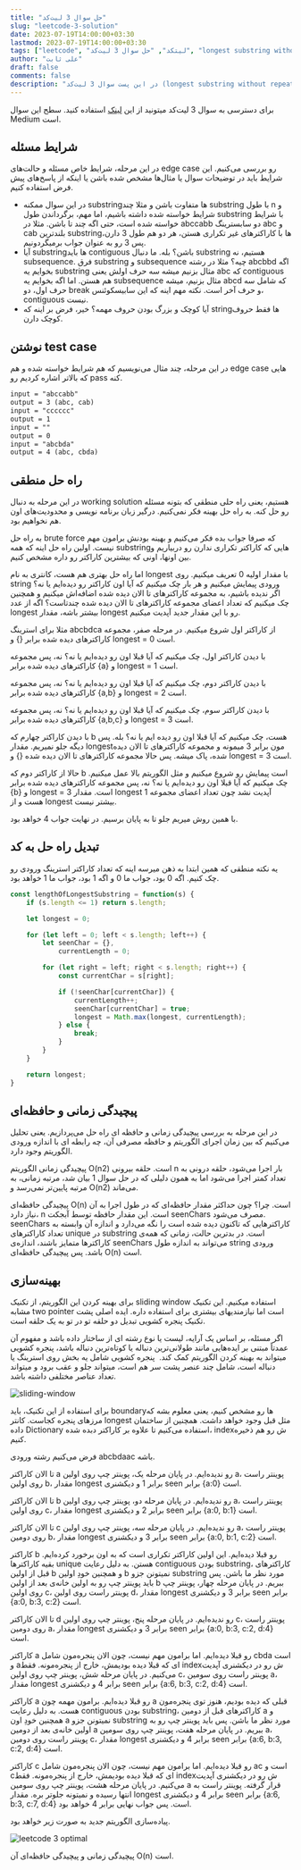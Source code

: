 ```yaml
---
title: "حل سوال 3 لیت‌کد"
slug: "leetcode-3-solution"
date: 2023-07-19T14:00:00+03:30
lastmod: 2023-07-19T14:00:00+03:30
tags: ["leetcode", "لیتکد", "حل سوال 3 لیت‌کد", "longest substring without repeating characters"]
author: "علی ثابت"
draft: false
comments: false
description: "در این پست سوال 3 لیت‌کد (longest substring without repeating characters) رو حل می‌کنیم"
---
```

برای دسترسی به سوال 3 لیت‌کد میتونید از این [لینک](https://leetcode.com/problems/longest-substring-without-repeating-characters/) استفاده کنید. سطح این سوال Medium است.

شرایط مسئله
-----------
در این مرحله، شرایط خاص مسئله و حالت‌های edge case رو بررسی می‌کنیم. این شرایط باید در توضیحات سوال یا مثال‌ها مشخص شده باشن یا اینکه از پاسخ‌های پیش فرض استفاده کنیم.

*   در این سوال ممکنه substringها متفاوت باشن و مثلا چند substring با طول n و شرایط خواسته شده داشته باشیم، اما مهم، برگرداندن طول substring با شرایط خواسته شده است، حتی اگه چند تا باشن. مثلا در abccabb دو سابسترینگ abc و cab بلندترین substringها با کاراکترهای غیر تکراری هستن، هر دو هم طول 3 دارن، پس 3 رو به عنوان جواب برمیگردونیم.
*   آیا substringها باید contiguous باشن؟ بله. ما دنبال substring هستیم، نه subsequence. فرق substring و subsequence چیه؟ مثلا در رشته abcbbd اگه بخوایم یه substring مثال بزنیم میشه سه حرف اولش یعنی abc که contiguous هم هستن. اما اگه بخوایم یه subsequence مثال بزنیم، میشه abcd که شامل سه حرف اول، دو break و حرف آخر است. نکته مهم اینه که این سابیسکوئنس، contiguous نیست.
*   آیا کوچک و بزرگ بودن حروف مهمه؟ خیر، فرض بر اینه که stringها فقط حروف کوچک دارن.

نوشتن test case
---------------

در این مرحله، چند مثال می‌نویسیم که هم شرایط خواسته شده و هم edge case هایی که بالاتر اشاره کردیم رو pass کنه.

```txt
input = "abccabb"
output = 3 (abc, cab) 
input = "cccccc" 
output = 1
input = "" 
output = 0
input = "abcbda" 
output = 4 (abc, cbda) 
```

راه حل منطقی
------------

در این مرحله به دنبال working solution هستیم، یعنی راه حلی منطقی که بتونه مسئله رو حل کنه. به راه حل بهینه فکر نمی‌کنیم. درگیر زبان برنامه نویسی و محدودیت‌های اون هم نخواهیم بود.

به راه حل brute force که صرفا جواب بده فکر می‌کنیم و بهینه بودنش برامون مهم نیست. اولین راه حل اینه که همه substringهایی که کاراکتر تکراری ندارن رو دربیاریم و بین اونها، اونی که بیشترین کاراکتر رو داره مشخص کنیم.

اما راه حل بهتری هم هست، کانتری به نام longest با مقدار اولیه 0 تعریف میکنیم. روی string ورودی پیمایش میکنیم و هر بار چک میکنیم که آیا اون کاراکتر رو دیده‌ایم یا نه؟ اگر ندیده باشیم، به مجموعه کاراکترهای تا الان دیده شده اضافه‌اش میکنیم و همچنین چک میکنیم که تعداد اعضای مجموعه کاراکترهای تا الان دیده شده چندتاست؟ اگه از عدد longest بیشتر باشه، مقدار longest رو با این مقدار جدید آپدیت میکنیم.

مثلا برای استرینگ abcbdca از کاراکتر اول شروع میکنیم. در مرحله صفر، مجموعه کاراکترهای دیده شده برابر {} و longest = 0 است.

با دیدن کاراکتر اول، چک میکنیم که آیا قبلا اون رو دیده‌ایم یا نه؟ نه، پس مجموعه کاراکترهای دیده شده برابر {a} و longest = 1 است.

با دیدن کاراکتر دوم، چک میکنیم که آیا قبلا اون رو دیده‌ایم یا نه؟ نه، پس مجموعه کاراکترهای دیده شده برابر {a,b} و longest = 2 است.

با دیدن کاراکتر سوم، چک میکنیم که آیا قبلا اون رو دیده‌ایم یا نه؟ نه، پس مجموعه کاراکترهای دیده شده برابر {a,b,c} و longest = 3 است.

با دیدن کاراکتر چهارم که b هست، چک میکنیم که آیا قبلا اون رو دیده ایم یا نه؟ بله. پس دیگه جلو نمیریم. مقدار longest‌مون برابر 3 میمونه و مجموعه کاراکترهای تا الان دیده شده، پاک میشه. پس حالا مجموعه کاراکترهای تا الان دیده شده {} و longest = 3 است.

حالا از کاراکتر دوم که b است پیمایش رو شروع میکنیم و مثل الگوریتم بالا عمل میکنیم. چک میکنیم که آیا قبلا اون رو دیده‌ایم یا نه؟ نه، پس مجموعه کاراکترهای دیده شده برابر {b} و longest = 3 است. مقدار longest آپدیت نشد چون تعداد اعضای مجموعه 1 هست و از longest بیشتر نیست.

با همین روش میریم جلو تا به پایان برسیم. در نهایت جواب 4 خواهد بود.

تبدیل راه حل به کد
------------------

یه نکته منطقی که همین ابتدا به ذهن میرسه اینه که تعداد کاراکتر استرینگ ورودی رو چک کنیم. اگه 0 بود، جواب ما 0 و اگه 1 بود، جواب ما 1 خواهد بود.

```js
const lengthOfLongestSubstring = function(s) {
    if (s.length <= 1) return s.length;

    let longest = 0;

    for (let left = 0; left < s.length; left++) {
        let seenChar = {},
            currentLength = 0;

        for (let right = left; right < s.length; right++) {
            const currentChar = s[right];

            if (!seenChar[currentChar]) {
                currentLength++;
                seenChar[currentChar] = true;
                longest = Math.max(longest, currentLength);
            } else {
                break;
            }
        }
    }

    return longest;
}
```

پیچیدگی زمانی و حافظه‌ای
------------------------

در این مرحله به بررسی پیچیدگی زمانی و حافظه ای راه حل می‌پردازیم. یعنی تحلیل می‌کنیم که بین زمان اجرای الگوریتم و حافظه مصرفی آن، چه رابطه ای با اندازه ورودی الگوریتم وجود دارد.

پیچیدگی زمانی الگوریتم O(n2) است. حلقه بیرونی n بار اجرا می‌شود، حلقه درونی به تعداد کمتر اجرا می‌شود اما به همون دلیلی که در حل سوال 1 بیان شد، مرتبه زمانی، به مرتبه پایین‌تر نمی‌رسد و O(n2) می‌ماند.

پیچیدگی حافظه‌ای O(n) است. چرا؟ چون حداکثر مقدار حافظه‌ای که در طول اجرا به آن نیاز دارد، n است. این مقدار حافظه توسط آبجکت seenChars مصرف می‌شود. seenChars کاراکترهایی که تاکنون دیده شده است را نگه می‌دارد و اندازه آن وابسته به تعداد کاراکترهای unique در substring است. در بدترین حالت، زمانی که همه‌ی کاراکترها متمایز باشند، اندازه‌ی seenChars می‌تواند به اندازه طول string ورودی باشد. پس پیچیدگی حافظه‌ای O(n) است.

بهینه‌سازی
----------

برای بهینه کردن این الگوریتم، از تکنیک sliding window استفاده میکنیم. این تکنیک مشابه two pointer است اما نیازمندیهای بیشتری برای استفاده داره. ایده اصلی پشت تکنیک پنجره کشویی تبدیل دو حلقه تو در تو به یک حلقه است.

اگر مسئله، بر اساس یک آرایه، لیست یا نوع رشته ای از ساختار داده باشد و مفهوم آن عمدتاً مبتنی بر ایده‌هایی مانند طولانی‌ترین دنباله یا کوتاه‌ترین دنباله باشد، پنجره کشویی میتواند به بهینه کردن الگوریتم کمک کند.  پنجره کشویی شامل یه بخش روی استرینگ یا دنباله است، شامل چند عنصر پشت سر هم است، میتواند جلو و عقب برود و میتواند تعداد عناصر مختلفی داشته باشد.

![sliding-window](https://alirsabet.com/wp-content/uploads/2023/07/sliding-window-300x238.jpeg)

برای استفاده از این تکنیک، باید boundary‌ها رو مشخص کنیم، یعنی معلوم بشه که مرزهای پنجره کجاست. کانتر longest مثل قبل وجود خواهد داشت. همچنین از ساختمان داده Dictionary استفاده می‌کنیم تا علاوه بر کاراکتر دبده شده، indexش رو هم ذخیره کنیم.

فرض می‌کنیم رشته ورودی abcbdaac باشه.

تا الان کاراکتر a رو ندیده‌ایم. در پایان مرحله یک، پوینتر چپ روی اولین a، پوینتر راست روی اولین b، مقدار longest برابر 1 و دیکشنری seen برابر {a:0} است.

تا الان کاراکتر b رو ندیده‌ایم. در پایان مرحله دو، پوینتر چپ روی اولین a، پوینتر راست روی اولین c، مقدار longest برابر 2 و دیکشنری seen برابر {a:0, b:1} است.

تا الان کاراکتر c رو ندیده‌ایم. در پایان مرحله سه، پوینتر چپ روی اولین a، پوینتر راست روی دومین b، مقدار longest برابر 3 و دیکشنری seen برابر {a:0, b:1, c:2} است.

کاراکتر b رو قبلا دیده‌ایم. این اولین کاراکتر تکراری است که به اون برخورد کرده‌ایم. بقیه کاراکترها unique هستن. به دلیل رعایت contiguous بودن substring، کاراکترهای قبل از اولین b و همچنین خودِ اولین b نمیتونن جزو substring مورد نظر ما باشن. پس باید پوینتر چپ رو به اولین خانه‌ی بعد از اولین b ببریم. در پایان مرحله چهار، پوینتر چپ روی اولین c، پوینتر راست روی اولین d، مقدار longest برابر 3 و دیکشنری seen برابر {a:0, b:3, c:2} است.

تا الان کاراکتر d رو ندیده‌ایم. در پایان مرحله پنج، پوینتر چپ روی اولین c، پوینتر راست روی دومین a، مقدار longest برابر 3 و دیکشنری seen برابر {a:0, b:3, c:2, d:4} است.

کاراکتر a رو قبلا دیده‌ایم. اما برامون مهم نیست، چون الان پنجره‌مون شامل cbda است و aای که قبلا دیده بودیمش، خارج از پنجره‌مونه. فقط indexش رو در دیکشنری آپدیت می‌کنیم. در پایان مرحله شش، پوینتر چپ روی اولین c، پوینتر راست روی سومین a، مقدار longest برابر 4 و دیکشنری seen برابر {a:6, b:3, c:2, d:4} است.

کاراکتر a رو قبلا دیده‌ایم. برامون مهمه چون a قبلی که دیده بودیم، هنوز توی پنجره‌مون هست. به دلیل رعایت contiguous بودن substring، کاراکترهای قبل از دومین a و همچنین خودِ اون a نمیتونن جزو substring مورد نظر ما باشن. پس باید پوینتر چپ رو به اولین خانه‌ی بعد از دومین a ببریم. در پایان مرحله هفت، پوینتر چپ روی سومین a، پوینتر راست روی دومین c، مقدار longest برابر 4 و دیکشنری seen برابر {a:6, b:3, c:2, d:4} است.

کاراکتر c رو قبلا دیده‌ایم. اما برامون مهم نیست، چون الان پنجره‌مون شامل ac است و cای که قبلا دیده بودیمش، خارج از پنجره‌مونه. فقط indexش رو در دیکشنری آپدیت می‌کنیم. در پایان مرحله هشت، پوینتر چپ روی سومین a قرار گرفته. پوینتر راست به انتها رسیده و نمیتونه جلوتر بره. مقدار longest برابر 4 و دیکشنری seen برابر {a:6, b:3, c:7, d:4} است. پس جواب نهایی برابر 4 خواهد بود.

پیاده‌سازی الگوریتم جدید به صورت زیر خواهد بود.

![leetcode 3 optimal](https://alirsabet.com/wp-content/uploads/2023/07/leetcode-3-optimal-300x202.png)

پیچیدگی زمانی و پیچیدگی حافظه‌ای آن O(n) است.